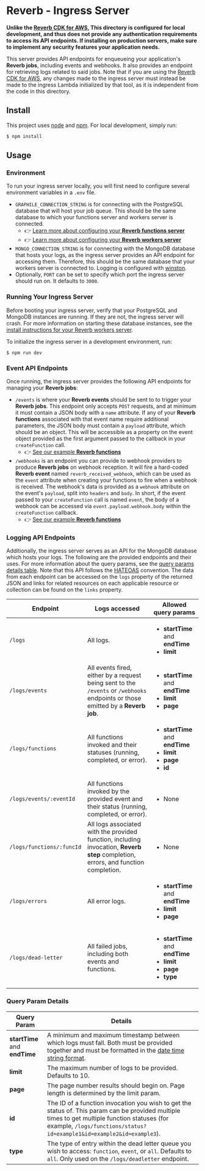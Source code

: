 # Reverb - Ingress Server

**Unlike the [Reverb CDK for AWS](https://github.com/reverb-app/reverb-infrastructure), This directory is configured for local development, and thus does not provide any authentication requirements to access its API endpoints. If installing on production servers, make sure to implement any security features your application needs.**

This server provides API endpoints for enqueueing your application's **Reverb jobs**, including events and webhooks. It also provides an endpoint for retrieving logs related to said jobs. Note that if you are using the [Reverb CDK for AWS](https://github.com/reverb-app/reverb-infrastructure), any changes made to the ingress server must instead be made to the ingress Lambda initialized by that tool, as it is independent from the code in this directory.

## Install

This project uses [node](http://nodejs.org/) and [npm](https://www.npmjs.com/). For local development, simply run:

```sh
$ npm install
```

## Usage

### Environment

To run your ingress server locally, you will first need to configure several environment variables in a `.env` file.

- `GRAPHILE_CONNECTION_STRING` is for connecting with the PostgreSQL database that will host your job queue. This should be the same database to which your functions server and workers server is connected.
  - 👉 [Learn more about configuring your **Reverb functions server**](https://github.com/reverb-app/reverb/blob/main/functions/README.md)
  - 👉 [Learn more about configuring your **Reverb workers server**](https://github.com/reverb-app/reverb/blob/main/workers/README.md)
- `MONGO_CONNECTION_STRING` is for connecting with the MongoDB database that hosts your logs, as the ingress server provides an API endpoint for accessing them. Therefore, this should be the same database that your workers server is connected to. Logging is configured with [winston](https://www.npmjs.com/package/winston).
- Optionally, `PORT` can be set to specify which port the ingress server should run on. It defaults to `3000`.

### Running Your Ingress Server

Before booting your ingress server, verify that your PostgreSQL and MongoDB instances are running. If they are not, the ingress server will crash. For more information on starting these database instances, see the [install instructions for your Reverb workers server](https://github.com/reverb-app/reverb/blob/main/workers/README.md).

To initialize the ingress server in a development environment, run:

```
$ npm run dev
```

### Event API Endpoints

Once running, the ingress server provides the following API endpoints for managing your **Reverb jobs**:

- `/events` is where your **Reverb events** should be sent to to trigger your **Reverb jobs**. This endpoint only accepts `POST` requests, and at minimum it must contain a JSON body with a `name` attribute. If any of your **Reverb functions** associated with that event name require additional parameters, the JSON body must contain a `payload` attribute, which should be an object. This will be accessible as a property on the event object provided as the first argument passed to the callback in your `createFunction` call.
  - 👉 [See our example **Reverb functions**](https://github.com/reverb-app/reverb/blob/main/sample/src/index.ts)
- `/webhooks` is an endpoint you can provide to webhook providers to produce **Reverb jobs** on webhook reception. It will fire a hard-coded **Reverb event** named `reverb_received_webhook`, which can be used as the `event` attribute when creating your functions to fire when a webhook is received. The webhook's data is provided as a `webhook` attribute on the event's `payload`, split into `headers` and `body`. In short, if the event passed to your `createFunction` call is named `event`, the body of a webhook can be accessed via `event.payload.webhook.body` within the `createFunction` callback.
  - 👉 [See our example **Reverb functions**](https://github.com/reverb-app/reverb/blob/main/sample/src/index.ts)

### Logging API Endpoints

Additionally, the ingress server serves as an API for the MongoDB database which hosts your logs. The following are the provided endpoints and their uses. For more information about the query params, see the [query params details table](#query-param-details). Note that this API follows the [HATEOAS](https://en.wikipedia.org/wiki/HATEOAS) convention. The data from each endpoint can be accessed on the `logs` property of the returned JSON and links for related resources on each applicable resource or collection can be found on the `links` property.

| Endpoint                  | Logs accessed                                                                                                                      | Allowed query params                                                                                |
| ------------------------- | ---------------------------------------------------------------------------------------------------------------------------------- | --------------------------------------------------------------------------------------------------- |
| `/logs`                   | All logs.                                                                                                                          | <ul><li>**startTime** and **endTime**</li><li>**limit**</li></ul>                                   |
| `/logs/events`            | All events fired, either by a request being sent to the `/events` or `/webhooks` endpoints or those emitted by a **Reverb job**.   | <ul><li>**startTime** and **endTime**</li><li>**limit**</li><li>**page**</li></ul>                  |
| `/logs/functions`         | All functions invoked and their statuses (running, completed, or error).                                                           | <ul><li>**startTime** and **endTime**</li><li>**limit**</li><li>**page**</li><li>**id**</li></ul>   |
| `/logs/events/:eventId`   | All functions invoked by the provided event and their status (running, completed, or error).                                       | <ul><li>None</li></ul>                                                                              |
| `/logs/functions/:funcId` | All logs associated with the provided function, including invocation, **Reverb step** completion, errors, and function completion. | <ul><li>None</li></ul>                                                                              |
| `/logs/errors`            | All error logs.                                                                                                                    | <ul><li>**startTime** and **endTime**</li><li>**limit**</li><li>**page**</li></ul>                  |
| `/logs/dead-letter`       | All failed jobs, including both events and functions.                                                                              | <ul><li>**startTime** and **endTime**</li><li>**limit**</li><li>**page**</li><li>**type**</li></ul> |

### Query Param Details

| Query Param                   | Details                                                                                                                                                                                                                                                             |
| ----------------------------- | ------------------------------------------------------------------------------------------------------------------------------------------------------------------------------------------------------------------------------------------------------------------- |
| **startTime** and **endTime** | A minimum and maximum timestamp between which logs must fall. Both must be provided together and must be formatted in the [date time string format](https://developer.mozilla.org/en-US/docs/Web/JavaScript/Reference/Global_Objects/Date#date_time_string_format). |
| **limit**                     | The maximum number of logs to be provided. Defaults to 10.                                                                                                                                                                                                          |
| **page**                      | The page number results should begin on. Page length is determined by the limit param.                                                                                                                                                                              |
| **id**                        | The ID of a function invocation you wish to get the status of. This param can be provided multiple times to get multiple function statuses (for example, `/logs/functions/status?id=example1&id=example2&id=example3`).                                             |
| **type**                      | The type of entry within the dead letter queue you wish to access: `function`, `event`, or `all`. Defaults to `all`. Only used on the `/logs/deadletter` endpoint.                                                                                                  |
